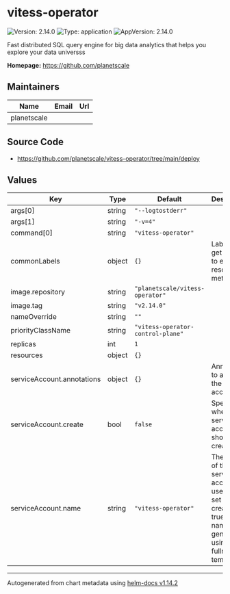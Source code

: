 # vitess-operator

![Version: 2.14.0](https://img.shields.io/badge/Version-2.14.0-informational?style=flat-square) ![Type: application](https://img.shields.io/badge/Type-application-informational?style=flat-square) ![AppVersion: 2.14.0](https://img.shields.io/badge/AppVersion-2.14.0-informational?style=flat-square)

Fast distributed SQL query engine for big data analytics that helps you explore your data universss

**Homepage:** <https://github.com/planetscale>

## Maintainers

| Name | Email | Url |
| ---- | ------ | --- |
| planetscale |  |  |

## Source Code

* <https://github.com/planetscale/vitess-operator/tree/main/deploy>

## Values

| Key | Type | Default | Description |
|-----|------|---------|-------------|
| args[0] | string | `"--logtostderr"` |  |
| args[1] | string | `"-v=4"` |  |
| command[0] | string | `"vitess-operator"` |  |
| commonLabels | object | `{}` | Labels that get applied to every resource's metadata |
| image.repository | string | `"planetscale/vitess-operator"` |  |
| image.tag | string | `"v2.14.0"` |  |
| nameOverride | string | `""` |  |
| priorityClassName | string | `"vitess-operator-control-plane"` |  |
| replicas | int | `1` |  |
| resources | object | `{}` |  |
| serviceAccount.annotations | object | `{}` | Annotations to add to the service account |
| serviceAccount.create | bool | `false` | Specifies whether a service account should be created |
| serviceAccount.name | string | `"vitess-operator"` | The name of the service account to use. If not set and create is true, a name is generated using the fullname template |

----------------------------------------------
Autogenerated from chart metadata using [helm-docs v1.14.2](https://github.com/norwoodj/helm-docs/releases/v1.14.2)
